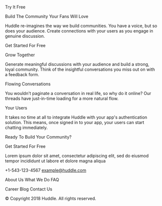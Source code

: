   Try It Free

  Build The Community Your Fans Will Love

  Huddle re-imagines the way we build communities. You have a voice, but so does your audience. 
  Create connections with your users as you engage in genuine discussion. 

  Get Started For Free

  Grow Together

  Generate meaningful discussions with your audience and build a strong, loyal community. 
  Think of the insightful conversations you miss out on with a feedback form. 

  Flowing Conversations

  You wouldn't paginate a conversation in real life, so why do it online? Our threads 
  have just-in-time loading for a more natural flow.

  Your Users

  It takes no time at all to integrate Huddle with your app's authentication solution. 
  This means, once signed in to your app, your users can start chatting immediately.

  Ready To Build Your Community?

  Get Started For Free

  Lorem ipsum dolor sit amet, consectetur adipiscing elit, sed do eiusmod tempor 
  incididunt ut labore et dolore magna aliqua

  +1-543-123-4567
  example@huddle.com

  About Us
  What We Do
  FAQ

  Career
  Blog
  Contact Us

  &copy; Copyright 2018 Huddle. All rights reserved.

